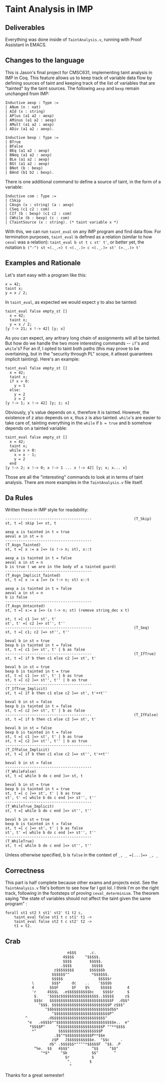 # Taint Analysis in IMP

## Deliverables

Everything was done inside of ```TaintAnalysis.v```, running with Proof Assistant in EMACS.

## Changes to the language

This is Jason's final project for CMSC631, implementing taint analysis in IMP in Coq. This feature allows us to keep track of variable data flow by defining sources of taint and keeping track of the list of variables that are "tainted" by the taint sources. The following `aexp` and `bexp` remain unchanged from IMP:

```
Inductive aexp : Type :=
| ANum (n : nat)
| AId (x : string)
| APlus (a1 a2 : aexp)
| AMinus (a1 a2 : aexp)
| AMult (a1 a2 : aexp)
| ADiv (a1 a2 : aexp).

Inductive bexp : Type :=
| BTrue
| BFalse
| BEq (a1 a2 : aexp)
| BNeq (a1 a2 : aexp)
| BLe (a1 a2 : aexp)
| BGt (a1 a2 : aexp)
| BNot (b : bexp)
| BAnd (b1 b2 : bexp).
```

There is one additional command to define a source of taint, in the form of a variable:

```
Inductive com : Type :=
| CSkip
| CAsgn (x : string) (a : aexp)
| CSeq (c1 c2 : com)
| CIf (b : bexp) (c1 c2 : com)
| CWhile (b : bexp) (c : com)
| CTaintSource (x : string). (* taint variable x *)
```

With this, we can run `taint_eval` on any IMP program and find data flow. For termination purposes, `taint_eval` is defined as a relation (similar to how `ceval` was a relation): `taint_eval b st t c st' t'`, or better yet, the notation `b (^-^) st <(._.<) t <(._.)> c <(._.)> st' (>._.)> t'`

## Examples and Rationale 

Let's start easy with a program like this:
```
x = 42;
taint x;
y = x / 2;
```
In `taint_eval`, as expected we would expect y to also be tainted: 
```
taint_eval false empty_st []
  x = 42;
  taint x;
  y = x / 2;
[y !-> 21; x !-> 42] [y; x]
```

As you can expect, any aritrary long chain of assignments will all be tainted. But how do we handle the two more interesting commands -- `if`'s and `while`'s? For an if, I opted to taint both paths (this may prove to be overtaining, but in the "security through PL" scope, it atleast guarantees implicit tainting). Here's an example:
```
taint_eval false empty_st []
  x = 42;
  taint x;
  if x > 0:
    y = 1
  else:
    y = 2
    z = 2
[y !-> 1; x !-> 42] [y; z; x]
```
Obviously, y's value depends on x, therefore it is tainted. However, the existence of z also depends on x, thus z is also tainted. 
`while`'s are easier to take care of, tainting everything in the `while` if `b = true` and b somehow depends on a tainted variable:
```
taint_eval false empty_st []
  x = 42;
  taint x;
  while x > 0:
    x = x - 1;
    y = 2
  end
[y !-> 2; x !-> 0; x !-> 1 ... x !-> 42] [y; x; x... x]
```
Those are all the "interesting" commands to look at in terms of taint analysis. There are more examples in the `TaintAnalysis.v` file itself.

## Da Rules

Written these in IMP style for readability:
```
---------------------------------------                   (T_Skip)
st, t =[ skip ]=> st, t
```
```
aexp a is tainted in t = true
aeval a in st = n
---------------------------------------                   (T_Asgn_Tainted)
st, t =[ x := a ]=> (x !-> n; st), x::t
```
```
aexp a is tainted in t = false
aeval a in st = n
b is true ( we are in the body of a tainted guard)
---------------------------------------                   (T_Asgn_Implicit_Tainted)
st, t =[ x := a ]=> (x !-> n; st) x::t
```
```
aexp a is tainted in t = false
aeval a in st = n
b is false
---------------------------------------                   (T_Asgn_Untainted)
st, t =[ x:= a ]=> (x !-> n; st) (remove string_dec x t)
```
```
st, t =[ c1 ]=> st', t'
st', t' =[ c2 ]=> st'', t''
---------------------------------------                   (T_Seq)
st, t =[ c1; c2 ]=> st'', t''
```
```
beval b in st = true
bexp b is tainted in t = false
st, t =[ c1 ]=> st', t' | b as false
---------------------------------------                   (T_IfTrue)
st, t =[ if b then c1 else c2 ]=> st', t'
```
```
beval b in st = true
bexp b is tainted in t = true
st, t =[ c1 ]=> st', t' | b as true
st, t =[ c2 ]=> st'', t'' | b as true
---------------------------------------                   (T_IfTrue_Implicit)
st, t =[ if b then c1 else c2 ]=> st', t'++t''
```
```
beval b in st = false
bexp b is tainted in t = false
st, t =[ c2 ]=> st', t' | b as false
---------------------------------------                   (T_IfFalse)
st, t =[ if b then c1 else c2 ]=> st', t'
```
```
beval b in st = false
bexp b is tainted in t = false
st, t =[ c1 ]=> st', t' | b as true
st, t =[ c2 ]=> st'', t'' | b as true
---------------------------------------                   (T_IfFalse_Implicit)
st, t =[ if b then c1 else c2 ]=> st'', t'++t''
```
```
beval b in st = false
---------------------------------------                   (T_WhileFalse)
st, t =[ while b do c end ]=> st, t
```
```
beval b in st = true
bexp b is tainted in t = true
st, t =[ c ]=> st', t' | b as true
st', t' =[ while b do c end ]=> st'', t''
---------------------------------------                   (T_WhileTrue_Implicit)
st, t =[ while b do c end ]=> st'', t'' 
```
```
beval b in st = true
bexp b is tainted in t = false
st, t =[ c ]=> st', t' | b as false
st', t' =[ while b do c end ]=> st'', t''
---------------------------------------                   (T_WhileTrue)
st, t =[ while b do c end ]=> st'', t'' 
```
Unless otherwise specified, b is `false` in the context of `_, _ =[...]=> _, _`

## Correctness

This part is half complete because other exams and projects exist. See the `TaintAnalysis.v` file's bottom to see how far I got lol. I think I'm on the right track, following in the footsteps of proving `ceval_determinism`. The theorem saying "the state of variables should not affect the taint given the same program" :
```
forall st1 st2 t st1' st2' t1 t2 c,
    taint_eval false st1 t c st1' t1 ->
    taint_eval false st2 t c st2' t2 ->
    t1 = t2.
```

## Crab
```
                            e$$$      .c.                 
                          4$$$$     ^$$$$$.
                          $$$$        $$$$$.
                         .$$$$         $$$$$
                      z$$$$$$$$       $$$$$$b
                     $$$$$$""          *$$$$$$.
                     $$$$$                $$$$$r
            \        $$$*     dc    ..    '$$$$b
            4       $$$F      $F    $%     $$$$$       4
            'r     4$$$L  .e$$$$$$$$$$bc    $$$$r      $
             $.    '$$$$z$$$$$$$$$$$$$$$$$..$$$$$     z$
             $$$c   $$$$$$$$$$$$$$$$$$$$$$$$$$$$F  .d$$*
               "$$$. $$$$$$$$$$$$$$$$$$$$$$$$$$P z$$$"
                  "$$b$$$$$$$$$$$$$$$$$$$$$$$$$d$$*
                     "$$$$$$$$$$$$$$$$$$$$$$$$$P"
         ^         .d$$$$$$$$$$$$$$$$$$$$$$$$"
          "e   .e$$$$*"$$$$$$$$$$$$$$$$$$$$$$$$$$e..  e"
           *$$$$P"     ^$$$$$$$$$$$$$$$$$$$$P ""**$$$$
            *"          $$$$$$$$$$$$$$$$$$$P
                      .$$"*$$$$$$$$$$$$P**$$e
                     z$P   J$$$$$$$$$$$e.  "$$c     .
                    d$" .$$$$$$*""""*$$$$$F  "$$. .P
             ^%e.  $$   4$$$"          ^$$     "$$"
                "*$*     "$b           $$"       ^
                           $r          $
                            ".        $    
                             ^
```

Thanks for a great semester!

